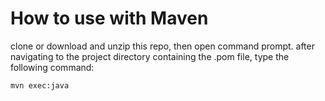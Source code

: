 # How to use with Maven
clone or download and unzip this repo, then open command prompt.
after navigating to the project directory containing the .pom file, type the following command:  
```
mvn exec:java
```
